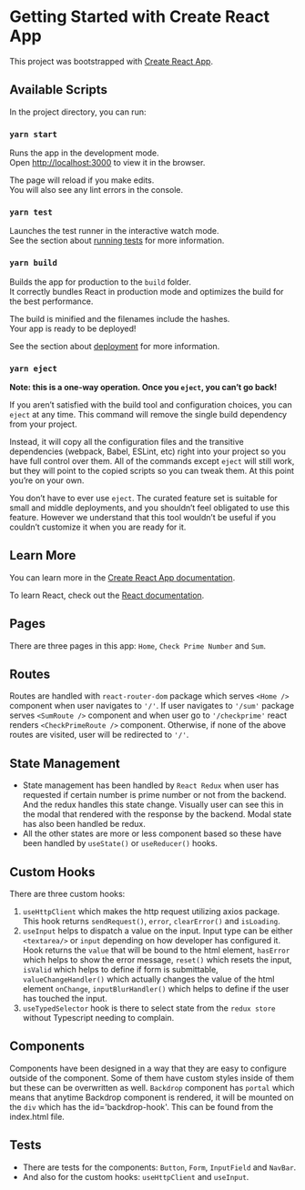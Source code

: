 # Getting Started with Create React App

This project was bootstrapped with [Create React App](https://github.com/facebook/create-react-app).

## Available Scripts

In the project directory, you can run:

### `yarn start`

Runs the app in the development mode.\
Open [http://localhost:3000](http://localhost:3000) to view it in the browser.

The page will reload if you make edits.\
You will also see any lint errors in the console.

### `yarn test`

Launches the test runner in the interactive watch mode.\
See the section about [running tests](https://facebook.github.io/create-react-app/docs/running-tests) for more information.

### `yarn build`

Builds the app for production to the `build` folder.\
It correctly bundles React in production mode and optimizes the build for the best performance.

The build is minified and the filenames include the hashes.\
Your app is ready to be deployed!

See the section about [deployment](https://facebook.github.io/create-react-app/docs/deployment) for more information.

### `yarn eject`

**Note: this is a one-way operation. Once you `eject`, you can’t go back!**

If you aren’t satisfied with the build tool and configuration choices, you can `eject` at any time. This command will remove the single build dependency from your project.

Instead, it will copy all the configuration files and the transitive dependencies (webpack, Babel, ESLint, etc) right into your project so you have full control over them. All of the commands except `eject` will still work, but they will point to the copied scripts so you can tweak them. At this point you’re on your own.

You don’t have to ever use `eject`. The curated feature set is suitable for small and middle deployments, and you shouldn’t feel obligated to use this feature. However we understand that this tool wouldn’t be useful if you couldn’t customize it when you are ready for it.

## Learn More

You can learn more in the [Create React App documentation](https://facebook.github.io/create-react-app/docs/getting-started).

To learn React, check out the [React documentation](https://reactjs.org/).

## Pages

There are three pages in this app: `Home`, `Check Prime Number` and `Sum`.

## Routes

Routes are handled with `react-router-dom` package which serves `<Home />` component when user navigates to `'/'`. If user navigates to `'/sum'` package serves `<SumRoute />` component and when user go to `'/checkprime'` react renders `<CheckPrimeRoute />` component. Otherwise, if none of the above routes are visited, user will be redirected to `'/'`.

## State Management

- State management has been handled by `React Redux` when user has requested if certain number is prime number or not from the backend. And the redux handles this state change. Visually user can see this in the modal that rendered with the response by the backend. Modal state has also been handled be redux.
- All the other states are more or less component based so these have been handled by `useState()` or `useReducer()` hooks.

## Custom Hooks

There are three custom hooks:
1. `useHttpClient` which makes the http request utilizing axios package. This hook returns `sendRequest()`, `error`, `clearError()` and `isLoading`.
2. `useInput` helps to dispatch a value on the input. Input type can be either `<textarea/>` or `input` depending on how developer has configured it. Hook returns the `value` that will be bound to the html element, `hasError` which helps to show the error message, `reset()` which resets the input, `isValid` which helps to define if form is submittable, `valueChangeHandler()` which actually changes the value of the html element `onChange`, `inputBlurHandler()` which helps to define if the user has touched the input.
3. `useTypedSelector` hook is there to select state from the `redux store` without Typescript needing to complain.

## Components

Components have been designed in a way that they are easy to configure outside of the component. Some of them have custom styles inside of them but these can be overwritten as well. `Backdrop` component has `portal` which means that anytime Backdrop component is rendered, it will be mounted on the `div` which has the id='backdrop-hook'. This can be found from the index.html file.


## Tests

- There are tests for the components: `Button`, `Form`, `InputField` and `NavBar`.
- And also for the custom hooks: `useHttpClient` and `useInput`.
